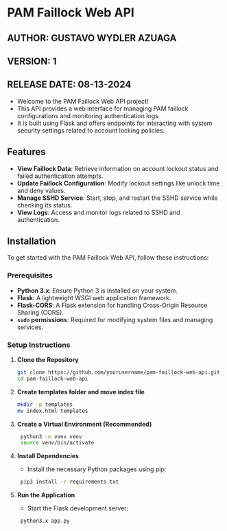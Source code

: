 # PAM Faillock Web API

## AUTHOR: GUSTAVO WYDLER AZUAGA
## VERSION: 1
## RELEASE DATE: 08-13-2024

- Welcome to the PAM Faillock Web API project!
- This API provides a web interface for managing PAM faillock configurations and monitoring authentication logs. 
- It is built using Flask and offers endpoints for interacting with system security settings related to account locking policies.

## Features

- **View Faillock Data**: Retrieve information on account lockout status and failed authentication attempts.
- **Update Faillock Configuration**: Modify lockout settings like unlock time and deny values.
- **Manage SSHD Service**: Start, stop, and restart the SSHD service while checking its status.
- **View Logs**: Access and monitor logs related to SSHD and authentication.

## Installation

To get started with the PAM Faillock Web API, follow these instructions:

### Prerequisites

- **Python 3.x**: Ensure Python 3 is installed on your system.
- **Flask**: A lightweight WSGI web application framework.
- **Flask-CORS**: A Flask extension for handling Cross-Origin Resource Sharing (CORS).
- **`sudo` permissions**: Required for modifying system files and managing services.

### Setup Instructions

1. **Clone the Repository**

   ```bash
   git clone https://github.com/yourusername/pam-faillock-web-api.git
   cd pam-faillock-web-api

2. **Create templates folder and move index file**
   ```bash
   mkdir -p templates
   mv index.html templates

3. **Create a Virtual Environment (Recommended)**

   ```bash
    python3 -m venv venv
    source venv/bin/activate

4. **Install Dependencies**

   - Install the necessary Python packages using pip:
   ```bash
    pip3 install -r requirements.txt

5. **Run the Application**

   - Start the Flask development server:
   ```bash
    python3.x app.py




